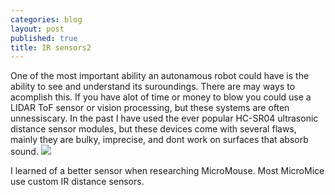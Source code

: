 ```yaml
---
categories: blog
layout: post
published: true
title: IR sensors2
---
```

One of the most important ability an autonamous robot could have is the ability to see and understand its suroundings. There are may ways to acomplish this. If you have alot of time or money to blow you could use a LIDAR ToF sensor or vision processing, but these systems are often unnessiscary. In the past I have used the ever popular HC-SR04 ultrasonic distance sensor modules, but these devices come with several flaws, mainly they are bulky, imprecise, and dont work on surfaces that absorb sound.
![]({{site.baseurl}}/images/HC-SR04.jpg)

I learned of a better sensor when researching MicroMouse. Most MicroMice use custom IR distance sensors.



